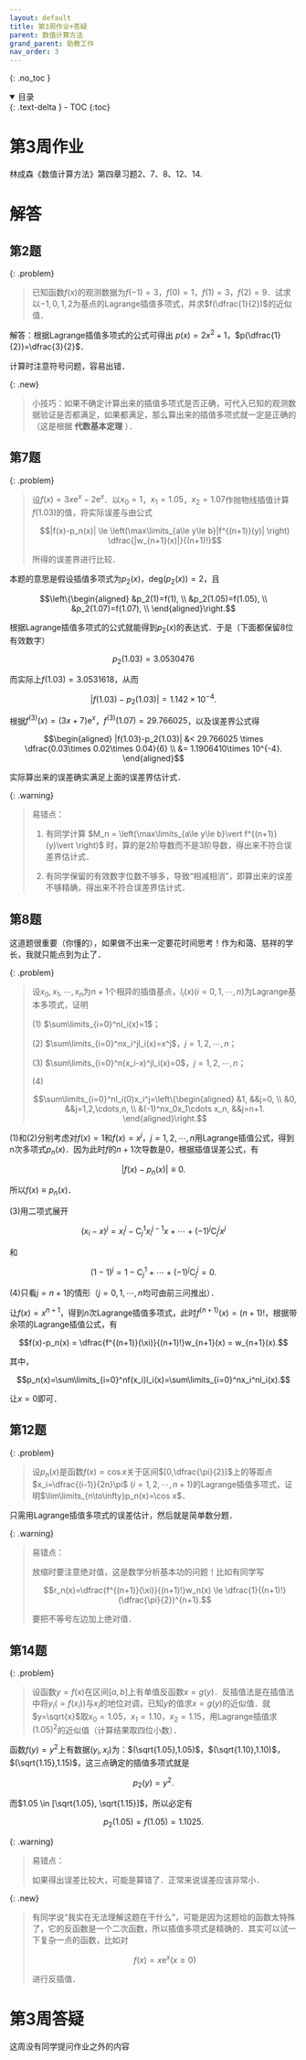 ```yaml
---
layout: default
title: 第3周作业+答疑
parent: 数值计算方法
grand_parent: 助教工作
nav_order: 3
---
```


{: .no_toc }

<details open markdown="block">
  <summary>
    目录
  </summary>
  {: .text-delta }
- TOC
{:toc}
</details>


# 第3周作业

林成森《数值计算方法》第四章习题2、7、8、12、14.

# 解答

## 第2题

{: .problem}
> 已知函数$f(x)$的观测数据为$f(-1)=3$，$f(0)=1$，$f(1)=3$，$f(2)=9$．试求以$-1,0,1,2$为基点的Lagrange插值多项式，并求$f(\dfrac{1}{2})$的近似值．

解答：根据Lagrange插值多项式的公式可得出 $p(x)=2x^2+1$，$p(\dfrac{1}{2})=\dfrac{3}{2}$．

计算时注意符号问题，容易出错．

{: .new}
> 小技巧：如果不确定计算出来的插值多项式是否正确，可代入已知的观测数据验证是否都满足，如果都满足，那么算出来的插值多项式就一定是正确的（这是根据 **代数基本定理** ）．


## 第7题

{: .problem}
> 设$f(x)=3x\mathrm{e}^x-2\mathrm{e}^x$．以$x_0=1$，$x_1=1.05$，$x_2=1.07$作抛物线插值计算$f(1.03)$的值，将实际误差与由公式
> 
> $$|f(x)-p_n(x)| \le \left(\max\limits_{a\le y\le b}|f^{(n+1)}(y)| \right) \dfrac{|w_{n+1}(x)|}{(n+1)!}$$
> 
> 所得的误差界进行比较．

本题的意思是假设插值多项式为$p_2(x)$，$\mathrm{deg}(p_2(x))=2$，且

$$\left\{\begin{aligned}
&p_2(1)=f(1), \\
&p_2(1.05)=f(1.05), \\
&p_2(1.07)=f(1.07), \\
\end{aligned}\right.$$

根据Lagrange插值多项式的公式就能得到$p_2(x)$的表达式．于是（下面都保留8位有效数字）

$$p_2(1.03) = 3.0530476$$

而实际上$f(1.03) = 3.0531618$，从而

$$|f(1.03)-p_2(1.03)| = 1.142\times 10^{-4}.$$

根据$f^{(3)}(x)=(3x+7)\mathrm{e}^x$，$f^{(3)}(1.07)=29.766025$，以及误差界公式得

$$\begin{aligned}
|f(1.03)-p_2(1.03)| &< 29.766025 \times \dfrac{0.03\times 0.02\times 0.04}{6} \\ 
&= 1.1906410\times 10^{-4}.
\end{aligned}$$

实际算出来的误差确实满足上面的误差界估计式．

{: .warning}
> 易错点：
>
> 1. 有同学计算 $M_n = \left(\max\limits_{a\le y\le b}\vert f^{(n+1)}(y)\vert  \right)$ 时，算的是2阶导数而不是3阶导数，得出来不符合误差界估计式．
>
> 2. 有同学保留的有效数字位数不够多，导致“相减相消”，即算出来的误差不够精确，得出来不符合误差界估计式．

## 第8题

这道题很重要（你懂的），如果做不出来一定要花时间思考！作为和蔼、慈祥的学长，我就只能点到为止了．

{: .problem}
> 设$x_0,x_1,\cdots,x_n$为$n+1$个相异的插值基点，$l_i(x)(i=0,1,\cdots,n)$为Lagrange基本多项式，证明
>
> (1) $\sum\limits_{i=0}^nl_i(x)=1$；
>
> (2) $\sum\limits_{i=0}^nx_i^jl_i(x)=x^j$，$j=1,2,\cdots,n$；
>
> (3) $\sum\limits_{i=0}^n(x_i-x)^jl_i(x)=0$，$j=1,2,\cdots,n$；
>
> (4) 
>
> $$\sum\limits_{i=0}^nl_i(0)x_i^j=\left\{\begin{aligned}
&1, &&j=0, \\
&0, &&j=1,2,\cdots,n, \\
&(-1)^nx_0x_1\cdots x_n, &&j=n+1.
\end{aligned}\right.$$

(1)和(2)分别考虑对$f(x)=1$和$f(x)=x^j$，$j=1,2,\cdots,n$用Lagrange插值公式，得到$n$次多项式$p_n(x)$．因为此时$f$的$n+1$次导数是0，根据插值误差公式，有

$$|f(x)-p_n(x)|\equiv 0.$$

所以$f(x)\equiv p_n(x)$．

(3)用二项式展开

$$(x_i-x)^j=x_i^j-\mathrm{C}_j^1x_i^{j-1}x+\cdots+(-1)^j\mathrm{C}_j^jx^j$$

和

$$(1-1)^j=1-\mathrm{C}_j^1+\cdots+(-1)^j\mathrm{C}_j^j=0.$$

(4)只看$j=n+1$的情形（$j=0,1,\cdots,n$均可由前三问推出）．

让$f(x)=x^{n+1}$，得到$n$次Lagrange插值多项式，此时$f^{(n+1)}(x)=(n+1)!$，根据带余项的Lagrange插值公式，有

$$f(x)-p_n(x) = \dfrac{f^{(n+1)}(\xi)}{(n+1)!}w_{n+1}(x)
= w_{n+1}(x).$$

其中，

$$p_n(x)=\sum\limits_{i=0}^nf(x_i)l_i(x)=\sum\limits_{i=0}^nx_i^nl_i(x).$$

让$x=0$即可．

## 第12题

{: .problem}
> 设$p_n(x)$是函数$f(x)=\cos x$关于区间$[0,\dfrac{\pi}{2}]$上的等距点$x_i=\dfrac{(i-1)}{2n}\pi$ $(i=1,2,\cdots,n+1)$的Lagrange插值多项式，证明$\lim\limits_{n\to\infty}p_n(x)=\cos x$．

只需用Lagrange插值多项式的误差估计，然后就是简单数分题．

{: .warning}
> 易错点：
>
> 放缩时要注意绝对值，这是数学分析基本功的问题！比如有同学写
>
> $$r_n(x)=\dfrac{f^{(n+1)}(\xi)}{(n+1)!}w_n(x) \le \dfrac{1}{(n+1)!}(\dfrac{\pi}{2})^{n+1}.$$
>
> 要把不等号左边加上绝对值．

## 第14题

{: .problem}
> 设函数$y=f(x)$在区间$[a,b]$上有单值反函数$x=g(y)$．反插值法是在插值法中将$y_i(=f(x_i))$与$x_i$的地位对调，已知$y$的值求$x=g(y)$的近似值．就$y=\sqrt{x}$取$x_0=1.05$，$x_1=1.10$，$x_2=1.15$，用Lagrange插值求$(1.05)^2$的近似值（计算结果取四位小数）．

函数$f(y)=y^2$上有数据$(y_i,x_i)$为：$(\sqrt{1.05},1.05)$，$(\sqrt{1.10},1.10)$，$(\sqrt{1.15},1.15)$，这三点确定的插值多项式就是

$$p_2(y)=y^2.$$

而$1.05 \in [\sqrt{1.05}, \sqrt{1.15}]$，所以必定有

$$p_2(1.05)=f(1.05)=1.1025.$$

{: .warning}
> 易错点：
>
> 如果得出误差比较大，可能是算错了．正常来说误差应该非常小．

{: .new}
> 有同学说“我实在无法理解这题在干什么”，可能是因为这题给的函数太特殊了，它的反函数是一个二次函数，所以插值多项式是精确的．其实可以试一下复杂一点的函数，比如对
>
> $$f(x)=x\mathrm{e}^x(x\ge 0)$$
>
> 进行反插值．


# 第3周答疑

这周没有同学提问作业之外的内容







